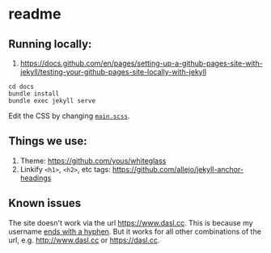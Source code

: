 # readme

## Running locally:
1. https://docs.github.com/en/pages/setting-up-a-github-pages-site-with-jekyll/testing-your-github-pages-site-locally-with-jekyll

```
cd docs
bundle install
bundle exec jekyll serve
```

Edit the CSS by changing [`main.scss`](docs/assets/main.scss).

## Things we use:
1. Theme: https://github.com/yous/whiteglass
1. Linkify `<h1>`, `<h2>`, etc tags: https://github.com/allejo/jekyll-anchor-headings

## Known issues
The site doesn't work via the url https://www.dasl.cc. This is because my username [ends with a hyphen](https://docs.github.com/en/pages/configuring-a-custom-domain-for-your-github-pages-site/troubleshooting-custom-domains-and-github-pages#url-formatting-on-linux). But it works for all other combinations of the url, e.g. http://www.dasl.cc or https://dasl.cc.